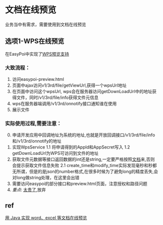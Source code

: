 # 文档在线预览
业务当中有需求，需要使用到文档在线预览

## 选项1-WPS在线预览
在EasyPoi中实现了[WPS预览支持](http://doc.wupaas.com/docs/easypoi/easypoi-1c3ah4kmad4k1)

### 大致流程：
1. 访问easypoi-preview.html
2. 页面中ajax访问v1/3rd/file/getViewUrl,获得一个wpsUrl地址
3. 在页面中访问这个wpsUrl, wps会在服务器访问getDownLoadUrl中的地址获得文件，同时/v1/3rd/file/info获得文件元信息
4. wps在服务器端调用/v1/3rd/onnotify接口通知谁在使用
5. 展示文件

### 实际使用过程,需要注意：
0. 申请开发应用中回调地址为系统的地址,也就是开放回调接口/v1/3rd/file/info和/v1/3rd/onnotify的地址
1. 实现WpsService
1.1 将申请得到的AppId和AppSecret写入
1.2 getDownLoadUrl为WPS可访问到文件的地址
2. 获取文件元数据等接口返回数据的int还是string,一定要严格按照[文档](https://wwo.wps.cn/docs/server/callback-api-standard/get-file-metadata/)来,否则会提示获取文件信息失败
2.1 create_time和modify_time实际发现毫秒和秒都无所谓，但是的是json的number格式,在很多时候为了避免long的精度丢失,会对long做string处理，在这里会出错
3. 需要访问easypoi的部分接口和preview.html页面，注意授权和路径问题
4. *重点*: [太贵了](https://wwo.wps.cn/docs/introduce/billing-instructions/billing-method/),放弃


## ref
[用 Java 实现 word、excel 等文档在线预览](https://mp.weixin.qq.com/s/kIuWL_UtYw5eKKYTN1zF9Q)
